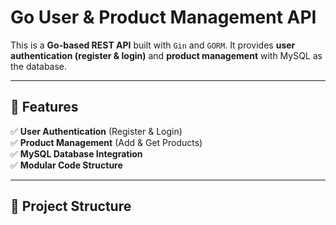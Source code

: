 # Go User & Product Management API

This is a **Go-based REST API** built with `Gin` and `GORM`. It provides **user authentication (register & login)** and **product management** with MySQL as the database.

---

## 🚀 Features

✅ **User Authentication** (Register & Login)  
✅ **Product Management** (Add & Get Products)  
✅ **MySQL Database Integration**  
✅ **Modular Code Structure**  

---

## 📁 Project Structure

